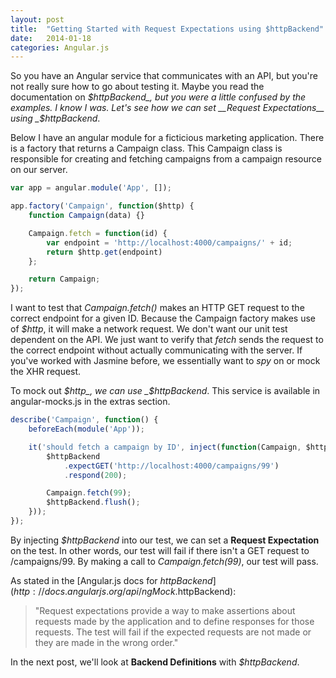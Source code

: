 ```yaml
---
layout: post
title:  "Getting Started with Request Expectations using $httpBackend"
date:   2014-01-18
categories: Angular.js
---
```


So you have an Angular service that communicates with an API, but you're not really sure how to go about testing it. Maybe you read the documentation on _$httpBackend_, but you were a little confused by the examples. I know I was. Let's see how we can set __Request Expectations__ using _$httpBackend_.

Below I have an angular module for a ficticious marketing application. There is a factory that returns a Campaign class. This Campaign class is responsible for creating and fetching campaigns from a campaign resource on our server. 

```js
var app = angular.module('App', []);

app.factory('Campaign', function($http) {
	function Campaign(data) {}

	Campaign.fetch = function(id) {
		var endpoint = 'http://localhost:4000/campaigns/' + id;
		return $http.get(endpoint)
	};

	return Campaign;
});
```

I want to test that _Campaign.fetch()_ makes an HTTP GET request to the correct endpoint for a given ID. Because the Campaign factory makes use of _$http_, it will make a network request. We don't want our unit test dependent on the API. We just want to verify that _fetch_ sends the request to the correct endpoint without actually communicating with the server. If you've worked with Jasmine before, we essentially want to _spy_ on or mock the XHR request. 

To mock out _$http_, we can use _$httpBackend_. This service is available in angular-mocks.js in the extras section.

```js
describe('Campaign', function() {
	beforeEach(module('App'));

	it('should fetch a campaign by ID', inject(function(Campaign, $httpBackend) {
		$httpBackend
			.expectGET('http://localhost:4000/campaigns/99')
			.respond(200);

		Campaign.fetch(99);
		$httpBackend.flush();
	}));
});
```

By injecting _$httpBackend_ into our test, we can set a __Request Expectation__ on the test. In other words, our test will fail if there isn't a GET request to /campaigns/99. By making a call to _Campaign.fetch(99)_, our test will pass.

As stated in the [Angular.js docs for $httpBackend](http://docs.angularjs.org/api/ngMock.$httpBackend):

> "Request expectations provide a way to make assertions about requests made by the application and to define responses for those requests. The test will fail if the expected requests are not made or they are made in the wrong order."

In the next post, we'll look at __Backend Definitions__ with _$httpBackend_.